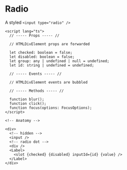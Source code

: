 # Radio

A styled `<input type="radio" />`

<script>
    import Playground from './RadioPlayground.svelte';
</script>

<Playground />

```svelte
<script lang="ts">
  // ----- Props ----- //

  // HTMLDivElement props are forwarded

  let checked: boolean = false;
  let disabled: boolean = false;
  let group: any | undefined | null = undefined;
  let id: string | undefined = undefined;

  // ----- Events ----- //

  // HTMLDivElement events are bubbled

  // ----- Methods ----- //

  function blur();
  function click();
  function focus(options: FocusOptions);
</script>

<!-- Anatomy -->

<div>
  <!-- hidden -->
  <input />
  <!-- radio dot -->
  <div />
  <Label>
    <slot {checked} {disabled} inputId={id} {value} />
  </Label>
</div>
```
